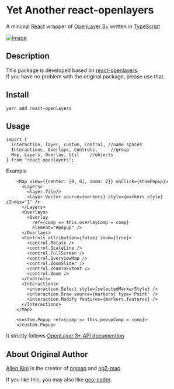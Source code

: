 # Yet Another react-openlayers

A minimal [React](https://facebook.github.io/react/)
wrapper of [OpenLayer 3+](https://openlayers.org/)
written in [TypeScript](https://www.typescriptlang.org/)

[![image](http://i.imgur.com/5JQcT8G.png)](https://rawgit.com/allenhwkim/react-openlayers/master/app/index.html)

## Description

This package is developed based on [react-openlayers](https://github.com/allenhwkim/react-openlayers).  
If you have no problem with the original package, please use that.

## Install

    yarn add react-openlayers

## Usage

    import {
      interaction, layer, custom, control, //name spaces
      Interactions, Overlays, Controls,     //group
      Map, Layers, Overlay, Util    //objects
    } from "react-openlayers";

Example
```
    <Map view={{center: [0, 0], zoom: 2}} onClick={showPopup}>
      <Layers>
        <layer.Tile/>
        <layer.Vector source={markers} style={markers.style} zIndex="1" />
      </Layers>
      <Overlays>
        <Overlay
          ref={comp => this.overlayComp = comp}
          element="#popup" />
      </Overlays>
      <Controls attribution={false} zoom={true}>
        <control.Rotate />
        <control.ScaleLine />
        <control.FullScreen />
        <control.OverviewMap />
        <control.ZoomSlider />
        <control.ZoomToExtent />
        <control.Zoom />
      </Controls>
      <Interactions>
        <interaction.Select style={selectedMarkerStyle} />
        <interaction.Draw source={markers} type='Point' />
        <interaction.Modify features={markers.features} />
      </Interactions>
    </Map>

    <custom.Popup ref={comp => this.popupComp = comp}>
    </custom.Popup>
```

It strictly follows [OpenLayer 3+ API documention](https://openlayers.org/en/latest/apidoc/)

## About Original Author
[Allen Kim](https://github.com/allenhwkim) is the creator of [ngmap](https://github.com/allenhwkim/angularjs-google-maps) and
[ng2-map](https://github.com/ng2-ui/ng2-map).

If you like this, you may also like [geo-coder](https://github.com/allenhwkim/geocoder).
